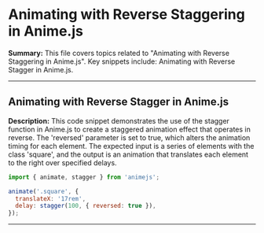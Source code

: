 # Animating with Reverse Staggering in Anime.js

**Summary:** This file covers topics related to "Animating with Reverse Staggering in Anime.js". Key snippets include: Animating with Reverse Stagger in Anime.js.

---

## Animating with Reverse Stagger in Anime.js

**Description:** This code snippet demonstrates the use of the stagger function in Anime.js to create a staggered animation effect that operates in reverse. The 'reversed' parameter is set to true, which alters the animation timing for each element. The expected input is a series of elements with the class 'square', and the output is an animation that translates each element to the right over specified delays.

```javascript
import { animate, stagger } from 'animejs';

animate('.square', {
  translateX: '17rem',
  delay: stagger(100, { reversed: true }),
});
```

---